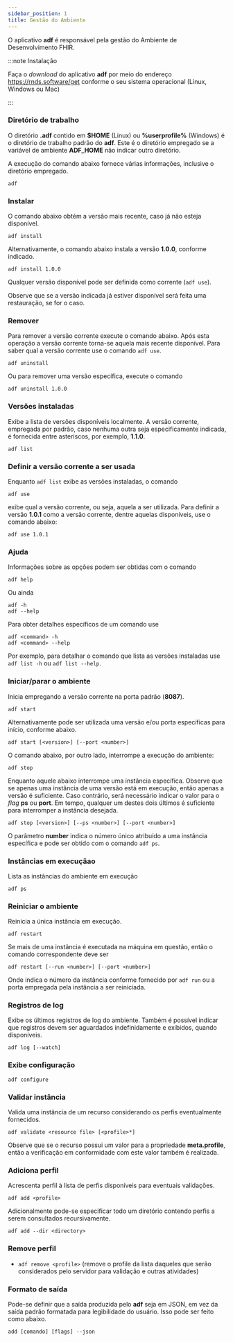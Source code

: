 ```yaml
---
sidebar_position: 1
title: Gestão do Ambiente
---
```


O aplicativo **adf** é responsável pela gestão do Ambiente
de Desenvolvimento FHIR.

:::note Instalação

Faça o _download_ do aplicativo **adf** por meio do endereço
https://rnds.software/get conforme o seu sistema operacional (Linux, Windows ou Mac)

:::

### Diretório de trabalho

O diretório **.adf** contido em **$HOME** (Linux) ou **%userprofile%** (Windows) é o diretório de trabalho padrão do **adf**. Este é o diretório empregado se a variável de ambiente **ADF_HOME** não indicar outro diretório. 

A execução do comando abaixo fornece várias informações, inclusive o diretório empregado. 

```
adf
```

### Instalar

O comando abaixo obtém a versão mais recente, caso já não esteja disponível.

```
adf install
```

Alternativamente, o comando abaixo instala a versão **1.0.0**, conforme indicado.

```
adf install 1.0.0
```

Qualquer versão disponível pode ser definida como corrente (`adf use`).

Observe que se a versão indicada já estiver disponível será feita uma restauração,
se for o caso.

### Remover

Para remover a versão corrente execute o comando abaixo.
Após esta operação a versão corrente torna-se aquela mais recente disponível. Para saber qual a versão corrente use o comando `adf use`.

```
adf uninstall
```

Ou para remover uma versão específica, execute o comando

```
adf uninstall 1.0.0
```

### Versões instaladas

Exibe a lista de versões disponíveis localmente. A versão corrente,
empregada por padrão, caso nenhuma outra seja especificamente indicada, é
fornecida entre asteriscos, por exemplo, **1.1.0**.

```
adf list
```

### Definir a versão corrente a ser usada

Enquanto `adf list` exibe as versões instaladas, o comando

```
adf use
```

exibe qual a versão corrente, ou seja, aquela a ser utilizada. Para definir
a versão **1.0.1** como a versão corrente, dentre aquelas disponíveis, use o comando abaixo:

```
adf use 1.0.1
```

### Ajuda

Informações sobre as opções podem ser obtidas com o comando

```
adf help
```

Ou ainda 

```
adf -h
adf --help
```

Para obter detalhes específicos de um comando use

```
adf <command> -h
adf <command> --help

```

Por exemplo, para detalhar o comando que lista as versões instaladas use `adf list -h` ou `adf list --help`.

### Iniciar/parar o ambiente

Inicia empregando a versão corrente na porta padrão (**8087**).

```
adf start
```

Alternativamente pode ser utilizada uma versão e/ou porta específicas para início,
conforme abaixo.

```
adf start [<version>] [--port <number>]
```

O comando abaixo, por outro lado, interrompe a execução do ambiente:

```
adf stop
```

Enquanto aquele abaixo interrompe uma instância específica. Observe que 
se apenas uma instância de uma versão está em execução, então
apenas a versão é suficiente. Caso contrário, será necessário 
indicar o valor para o _flag_ **ps** ou **port**. Em tempo,
qualquer um destes dois últimos é suficiente para interromper
a instância desejada.

```
adf stop [<version>] [--ps <number>] [--port <number>]
```

O parâmetro **number** indica o número único atribuído a uma instância específica
e pode ser obtido com o comando `adf ps`.

### Instâncias em execuçãao

Lista as instâncias do ambiente em execução

```
adf ps
```

### Reiniciar o ambiente

Reinicia a única instância em execução.

```
adf restart
```

Se mais de uma instância é executada na máquina em questão, então o
comando correspondente deve ser

```
adf restart [--run <number>] [--port <number>]
```

Onde **<number/>** indica o número da instância conforme fornecido por `adf run` ou a porta empregada pela instância a ser reiniciada.

### Registros de log

Exibe os últimos registros de log do ambiente. Também é possível indicar que
registros devem ser aguardados indefinidamente e exibidos, quando disponíveis.

```
adf log [--watch]
```

### Exibe configuração

```
adf configure
```

### Validar instância

Valida uma instância de um recurso considerando os perfis eventualmente fornecidos.

```
adf validate <resource file> [<profile>*]
```

Observe que se o recurso possui um valor para a propriedade **meta.profile**,
então a verificação em conformidade com este valor também é realizada.

### Adiciona perfil

Acrescenta perfil à lista de perfis disponíveis para eventuais validações.

```
adf add <profile>
```

Adicionalmente pode-se especificar todo um diretório contendo perfis a serem consultados recursivamente.

```
adf add --dir <directory>
```

### Remove perfil

- `adf remove <profile>`
  (remove o profile da lista daqueles que serão considerados pelo servidor para validação e outras atividades)

### Formato de saída

Pode-se definir que a saída produzida pelo **adf** seja em JSON, em vez da saída 
padrão formatada para legibilidade do usuário. Isso pode ser feito como abaixo.

```
add [comando] [flags] --json
```
